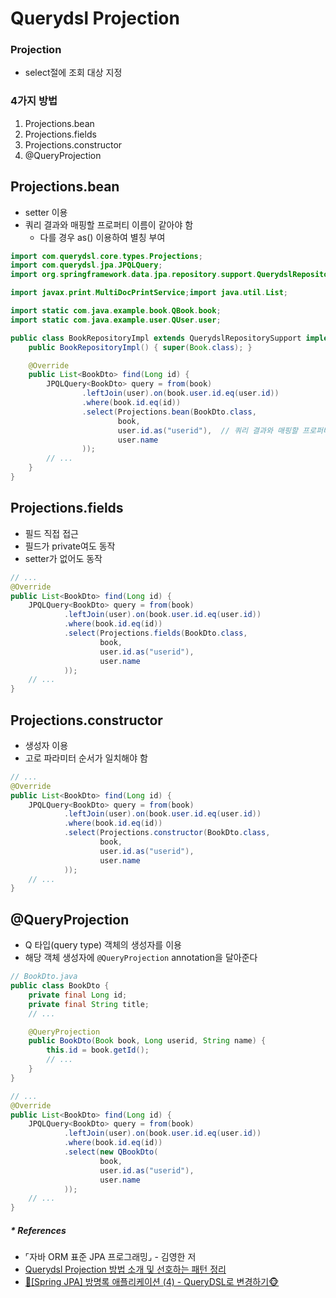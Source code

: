# Querydsl Projection

### Projection
- select절에 조회 대상 지정

### 4가지 방법
1. Projections.bean
2. Projections.fields
3. Projections.constructor
4. @QueryProjection

## Projections.bean
- setter 이용
- 쿼리 결과와 매핑할 프로퍼티 이름이 같아야 함
   - 다를 경우 as() 이용하여 별칭 부여
   
```java
import com.querydsl.core.types.Projections;
import com.querydsl.jpa.JPQLQuery;
import org.springframework.data.jpa.repository.support.QuerydslRepositorySupport;

import javax.print.MultiDocPrintService;import java.util.List;

import static com.java.example.book.QBook.book;
import static com.java.example.user.QUser.user;

public class BookRepositoryImpl extends QuerydslRepositorySupport implements BookRepositoryCustom {
    public BookRepositoryImpl() { super(Book.class); }

    @Override
    public List<BookDto> find(Long id) {
        JPQLQuery<BookDto> query = from(book)
                .leftJoin(user).on(book.user.id.eq(user.id))
                .where(book.id.eq(id))
                .select(Projections.bean(BookDto.class,
                        book,
                        user.id.as("userid"),  // 쿼리 결과와 매핑할 프로퍼티 이름이 다를 경우
                        user.name
                ));
        // ...
    }
}
```

## Projections.fields
- 필드 직접 접근
- 필드가 private여도 동작
- setter가 없어도 동작

```java
// ...
@Override
public List<BookDto> find(Long id) {
    JPQLQuery<BookDto> query = from(book)
            .leftJoin(user).on(book.user.id.eq(user.id))
            .where(book.id.eq(id))
            .select(Projections.fields(BookDto.class,
                    book,
                    user.id.as("userid"),
                    user.name
            ));
    // ...
}
```

## Projections.constructor
- 생성자 이용
- 고로 파라미터 순서가 일치해야 함

```java
// ...
@Override
public List<BookDto> find(Long id) {
    JPQLQuery<BookDto> query = from(book)
            .leftJoin(user).on(book.user.id.eq(user.id))
            .where(book.id.eq(id))
            .select(Projections.constructor(BookDto.class,
                    book,
                    user.id.as("userid"),
                    user.name
            ));
    // ...
}
```

## @QueryProjection
- Q 타입(query type) 객체의 생성자를 이용
- 해당 객체 생성자에 `@QueryProjection` annotation을 달아준다

```java
// BookDto.java
public class BookDto {
    private final Long id;
    private final String title;
    // ...

    @QueryProjection
    public BookDto(Book book, Long userid, String name) {
        this.id = book.getId();
        // ...
    }
}
```
```java
// ...
@Override
public List<BookDto> find(Long id) {
    JPQLQuery<BookDto> query = from(book)
            .leftJoin(user).on(book.user.id.eq(user.id))
            .where(book.id.eq(id))
            .select(new QBookDto(
                    book,
                    user.id.as("userid"),
                    user.name
            ));
    // ...
}
```

##### * References
- ⌜자바 ORM 표준 JPA 프로그래밍⌟ - 김영한 저
- [Querydsl Projection 방법 소개 및 선호하는 패턴 정리](https://cheese10yun.github.io/querydsl-projections/)
- [🙈[Spring JPA] 방명록 애플리케이션 (4) - QueryDSL로 변경하기🐵](https://victorydntmd.tistory.com/206)
